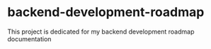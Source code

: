 # backend-development-roadmap
This project is dedicated for my backend development roadmap documentation
